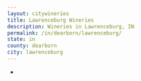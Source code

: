 ```yaml
---
layout: citywineries
title: Lawrenceburg Wineries
description: Wineries in Lawrenceburg, IN
permalink: /in/dearborn/lawrenceburg/
state: in
county: dearborn
city: lawrenceburg
---
```

-
